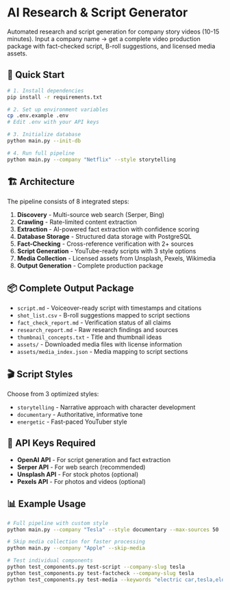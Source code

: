# AI Research & Script Generator

Automated research and script generation for company story videos (10-15 minutes). Input a company name → get a complete video production package with fact-checked script, B-roll suggestions, and licensed media assets.

## 🚀 Quick Start

```bash
# 1. Install dependencies
pip install -r requirements.txt

# 2. Set up environment variables
cp .env.example .env
# Edit .env with your API keys

# 3. Initialize database
python main.py --init-db

# 4. Run full pipeline
python main.py --company "Netflix" --style storytelling
```

## 🏗️ Architecture

The pipeline consists of 8 integrated steps:

1. **Discovery** - Multi-source web search (Serper, Bing)
2. **Crawling** - Rate-limited content extraction
3. **Extraction** - AI-powered fact extraction with confidence scoring
4. **Database Storage** - Structured data storage with PostgreSQL
5. **Fact-Checking** - Cross-reference verification with 2+ sources
6. **Script Generation** - YouTube-ready scripts with 3 style options
7. **Media Collection** - Licensed assets from Unsplash, Pexels, Wikimedia
8. **Output Generation** - Complete production package

## 📦 Complete Output Package

- `script.md` - Voiceover-ready script with timestamps and citations
- `shot_list.csv` - B-roll suggestions mapped to script sections
- `fact_check_report.md` - Verification status of all claims
- `research_report.md` - Raw research findings and sources
- `thumbnail_concepts.txt` - Title and thumbnail ideas
- `assets/` - Downloaded media files with license information
- `assets/media_index.json` - Media mapping to script sections

## 🎬 Script Styles

Choose from 3 optimized styles:

- `storytelling` - Narrative approach with character development
- `documentary` - Authoritative, informative tone
- `energetic` - Fast-paced YouTuber style

## 🔧 API Keys Required

- **OpenAI API** - For script generation and fact extraction
- **Serper API** - For web search (recommended)
- **Unsplash API** - For stock photos (optional)
- **Pexels API** - For photos and videos (optional)

## 📊 Example Usage

```bash
# Full pipeline with custom style
python main.py --company "Tesla" --style documentary --max-sources 50

# Skip media collection for faster processing
python main.py --company "Apple" --skip-media

# Test individual components
python test_components.py test-script --company-slug tesla
python test_components.py test-factcheck --company-slug tesla
python test_components.py test-media --keywords "electric car,tesla,elon musk"
```